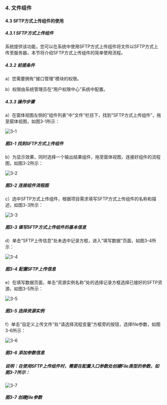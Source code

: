 ### 4. 文件组件

#### 4.3 SFTP方式上传组件的使用

##### 4.3.1 SFTP方式上传组件

系统提供该功能，您可以在系统中使用SFTP方式上传组件将文件以SFTP方式上传至服务器，本节将介绍SFTP方式上传组件的简单使用流程。

##### 4.3.2 前提条件

a）您需要拥有“接口管理”模块的权限。

b）权限由系统管理员在“用户权限中心”系统中配置。

##### 4.3.3 操作步骤

a）在窗体视图左侧的“组件列表”中“文件”栏目下，找到“SFTP方式上传组件”，拖至窗体视图，如图3-1所示：

![3-1](https://www.feisuanyz.com/fsimage/zc-image/cz_22_4_3_1.png)

##### 图3-1 找到SFTP方式上传组件

b）为显示效果，同时选择一个输出结果组件，拖至窗体视图，连接好组件的流程图，如图3-2所示：

![3-2](https://www.feisuanyz.com/fsimage/zc-image/cz_22_4_3_2.png)

##### 图3-2 连接组件流程图

c）选中SFTP方式上传组件，根据项目需求填写SFTP方式上传组件的名称和描述，如图3-3所示：

![3-3](https://www.feisuanyz.com/fsimage/zc-image/cz_22_4_3_3.png)

##### 图3-3 填写SFTP方式上传组件的基本信息

d）单击“SFTP上传信息”处未选中记录方框，进入“填写数据”页面，如图3-4所示：

![3-4](https://www.feisuanyz.com/fsimage/zc-image/cz_22_4_3_4.png)

##### 图3-4 配置SFTP上传信息

e）在填写数据页面，单击“资源实例名称”处的选择记录方框选择已接好的SFTP资源，如图3-5所示：

![3-5](https://www.feisuanyz.com/fsimage/zc-image/cz_22_4_3_5.png)

##### 图3-5 选择资源实例

f）单击“自定义上传文件”处“请选择流程变量”方框旁的按钮，选择file参数，如图3-6所示：

![3-6](https://www.feisuanyz.com/fsimage/zc-image/cz_22_4_3_6.png)

##### 图3-6 添加参数信息

##### 说明：在使用SFTP上传组件时，需要在配置入口参数处创建File类型的参数，如图3-7所示：

![3-7](https://www.feisuanyz.com/fsimage/zc-image/cz_22_4_3_16.png)

##### 图3-7 创建file参数
